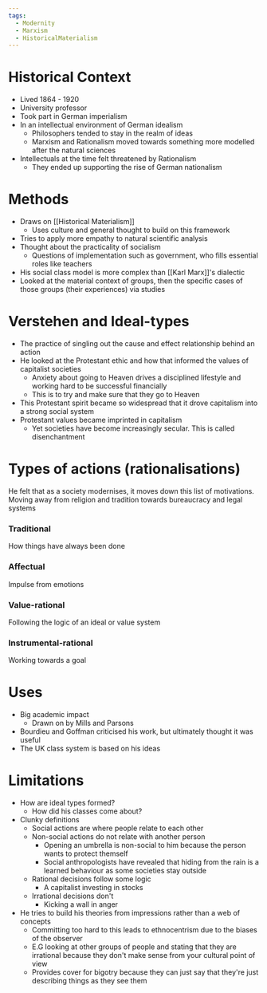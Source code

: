 ```yaml
---
tags:
  - Modernity
  - Marxism
  - HistoricalMaterialism
---
```


# Historical Context
- Lived 1864 - 1920
- University professor
- Took part in German imperialism
- In an intellectual environment of German idealism
	- Philosophers tended to stay in the realm of ideas
	- Marxism and Rationalism moved towards something more modelled after the natural sciences
- Intellectuals at the time felt threatened by Rationalism
	- They ended up supporting the rise of German nationalism

# Methods
- Draws on [[Historical Materialism]]
	- Uses culture and general thought to build on this framework
- Tries to apply more empathy to natural scientific analysis
- Thought about the practicality of socialism
	- Questions of implementation such as government, who fills essential roles like teachers
- His social class model is more complex than [[Karl Marx]]'s dialectic
- Looked at the material context of groups, then the specific cases of those groups (their experiences) via studies

# Verstehen and Ideal-types
- The practice of singling out the cause and effect relationship behind an action
- He looked at the Protestant ethic and how that informed the values of capitalist societies
	- Anxiety about going to Heaven drives a disciplined lifestyle and working hard to be successful financially
	- This is to try and make sure that they go to Heaven
- This Protestant spirit became so widespread that it drove capitalism into a strong social system
- Protestant values became imprinted in capitalism
	- Yet societies have become increasingly secular. This is called disenchantment

# Types of actions (rationalisations)
He felt that as a society modernises, it moves down this list of motivations. Moving away from religion and tradition towards bureaucracy and legal systems

### Traditional
How things have always been done

### Affectual
Impulse from emotions

### Value-rational
Following the logic of an ideal or value system

### Instrumental-rational
Working towards a goal

# Uses
- Big academic impact
	- Drawn on by Mills and Parsons
- Bourdieu and Goffman criticised his work, but ultimately thought it was useful
- The UK class system is based on his ideas

# Limitations
- How are ideal types formed?
	- How did his classes come about?
- Clunky definitions
	- Social actions are where people relate to each other
	- Non-social actions do not relate with another person
		- Opening an umbrella is non-social to him because the person wants to protect themself
		- Social anthropologists have revealed that hiding from the rain is a learned behaviour as some societies stay outside
	- Rational decisions follow some logic
		- A capitalist investing in stocks
	- Irrational decisions don't
		- Kicking a wall in anger
- He tries to build his theories from impressions rather than a web of concepts
	- Committing too hard to this leads to ethnocentrism due to the biases of the observer
	- E.G looking at other groups of people and stating that they are irrational because they don't make sense from your cultural point of view
	- Provides cover for bigotry because they can just say that they're just describing things as they see them